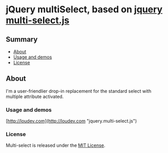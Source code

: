# jQuery multiSelect, based on [jquery multi-select.js](http://loudev.com/)

## Summary

- [About](#about)
- [Usage and demos](#usage)
- [License](#license)

## About
I'm a user-friendlier drop-in replacement for the standard select with multiple attribute activated.

### Usage and demos
[http://loudev.com](http://loudev.com "jquery.multi-select.js")


### License
Multi-select is released under the [MIT License](http://opensource.org/licenses/MIT "MIT License").
